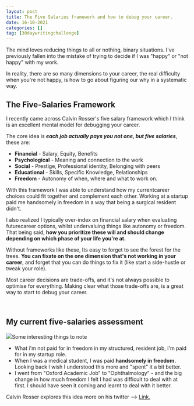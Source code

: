 ```yaml
---
layout: post
title: The Five Salaries framework and how to debug your career.
date: 16-10-2021
categories: []
tag: [30daywritingchallenge]
---
```


The mind loves reducing things to all or nothing, binary situations. I've previously fallen into the mistake of trying to decide if I was "happy" or "not happy" with my work. 

In reality, there are so many dimensions to your career, the real difficulty when you're not happy, is how to go about figuring our why in a systematic way.

## The Five-Salaries Framework

I recently came across Calvin Rosser's five salary framework which I think is an excellent mental model for debugging your career.

The core idea is ***each job actually pays you not one, but five salaries***, these are:

* **Financial** - Salary, Equity, Benefits
* **Psychological** - Meaning and connection to the work
* **Social** - Prestige, Professional identity, Belonging with peers
* **Educational** - Skills, Specific Knowledge, Relationships
* **Freedom** - Autonomy of when, where and what to work on.

With this framework I was able to understand how my currentcareer choices could fit together and complement each other. Working at a startup paid me handsomely in freedom in a way that being a surgical resident didn't.

I also realized I typically over-index on financial salary when evaluating futurecareer options, whilst undervaluing things like autonomy or freedom. That being said, **how you prioritize these will and should change depending on which phase of your life you're at.** 

Without frameworks like these, Its easy to forget to see the forest for the trees. **You can fixate on the one dimension that's not working in your career**, and forget that you can do things to fix it (like start a side-hustle or tweak your role). 

Most career decisions are trade-offs, and it's not always possible to optimise for everything. Making clear what those trade-offs are, is a great way to start to debug your career. 

‍

## My current five-salaries assessment

![](https://uploads-ssl.webflow.com/6145b898408fcf1d689394ec/616acdb68778063534ae01b6_Journal.jpg)Some interesting things to note

* What i'm not paid for in freedom in my structured, resident job, i'm paid for in my startup role.
* When I was a medical student, I was paid **handsomely in freedom.** Looking back I wish I understood this more and "spent" it a bit better.
* I went from "Oxford Academic Job" to "Ophthalmology" - and the big change in how much freedom I felt I had was difficult to deal with at first. I should have seen it coming and learnt to deal with it better.

  
Calvin Rosser explores this idea more on his twitter --> [Link.](https://twitter.com/calvin_rosser/status/1380314150983725061?lang=en) 

‍


